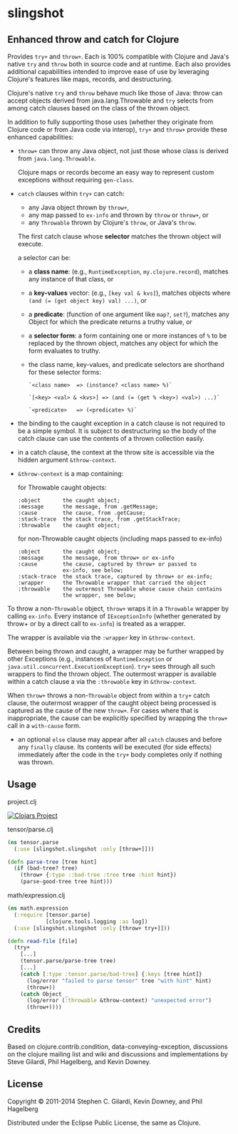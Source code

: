 slingshot
=========

Enhanced throw and catch for Clojure
------------------------------------

  Provides `try+` and `throw+`. Each is 100% compatible with Clojure
  and Java's native `try` and `throw` both in source code and at
  runtime. Each also provides additional capabilities intended to
  improve ease of use by leveraging Clojure's features like maps,
  records, and destructuring.

  Clojure's native `try` and `throw` behave much like those of Java:
  throw can accept objects derived from java.lang.Throwable and `try`
  selects from among catch clauses based on the class of the thrown
  object.

  In addition to fully supporting those uses (whether they originate
  from Clojure code or from Java code via interop), `try+` and
  `throw+` provide these enhanced capabilities:

  - `throw+` can throw any Java object, not just those whose class is
    derived from `java.lang.Throwable`.

    Clojure maps or records become an easy way to represent custom
    exceptions without requiring `gen-class`.

  - `catch` clauses within `try+` can catch:
    - any Java object thrown by `throw+`,
    - any map passed to `ex-info` and thrown by `throw` or `throw+`, or
    - any `Throwable` thrown by Clojure's `throw`, or Java's `throw`.

    The first catch clause whose **selector** matches the thrown
    object will execute.

    a selector can be:

    - a **class name**: (e.g., `RuntimeException`, `my.clojure.record`),
      matches any instance of that class, or

    - a **key-values** vector: (e.g., `[key val & kvs]`), matches
      objects where `(and (= (get object key) val) ...)`, or

    - a **predicate**: (function of one argument like `map?`, `set?`),
      matches any Object for which the predicate returns a truthy
      value, or

    - a **selector form**: a form containing one or more instances of
      `%` to be replaced by the thrown object, matches any object for
      which the form evaluates to truthy.

    - the class name, key-values, and predicate selectors are
      shorthand for these selector forms:

          `<class name>  => (instance? <class name> %)`

          `[<key> <val> & <kvs>] => (and (= (get % <key>) <val>) ...)`

          `<predicate>   => (<predicate> %)`

  - the binding to the caught exception in a catch clause is not
    required to be a simple symbol. It is subject to destructuring so
    the body of the catch clause can use the contents of a thrown
    collection easily.

  - in a catch clause, the context at the throw site is accessible via
    the hidden argument `&throw-context`.

  - `&throw-context` is a map containing:

    for Throwable caught objects:

        :object       the caught object;
        :message      the message, from .getMessage;
        :cause        the cause, from .getCause;
        :stack-trace  the stack trace, from .getStackTrace;
        :throwable    the caught object;

    for non-Throwable caught objects (including maps passed to ex-info)

        :object       the caught object;
        :message      the message, from throw+ or ex-info
        :cause        the cause, captured by throw+ or passed to
                      ex-info, see below;
        :stack-trace  the stack trace, captured by throw+ or ex-info;
        :wrapper      the Throwable wrapper that carried the object
        :throwable    the outermost Throwable whose cause chain contains
                      the wrapper, see below;

  To throw a non-`Throwable` object, `throw+` wraps it in a
  `Throwable` wrapper by calling `ex-info`. Every instance of
  `IExceptionInfo` (whether generated by throw+ or by a direct call to
  `ex-info`) is treated as a wrapper.

  The wrapper is available via the `:wrapper` key in `&throw-context`.

  Between being thrown and caught, a wrapper may be further wrapped by
  other Exceptions (e.g., instances of `RuntimeException` or
  `java.util.concurrent.ExecutionException`). `try+` sees through all
  such wrappers to find the thrown object. The outermost wrapper is
  available within a catch clause a via the `:throwable` key in
  `&throw-context`.

  When `throw+` throws a non-`Throwable` object from within a `try+`
  catch clause, the outermost wrapper of the caught object being
  processed is captured as the cause of the new `throw+`. For cases
  where that is inappropriate, the cause can be explicitly specified
  by wrapping the `throw+` call in a `with-cause` form.

  - an optional `else` clause may appear after all `catch` clauses and
    before any `finally` clause. Its contents will be executed (for
    side effects) immediately after the code in the `try+` body
    completes only if nothing was thrown.

Usage
-----

project.clj

[![Clojars Project](http://clojars.org/slingshot/latest-version.svg)](http://clojars.org/slingshot)

tensor/parse.clj

```clojure
(ns tensor.parse
  (:use [slingshot.slingshot :only [throw+]]))

(defn parse-tree [tree hint]
  (if (bad-tree? tree)
    (throw+ {:type ::bad-tree :tree tree :hint hint})
    (parse-good-tree tree hint)))
```

math/expression.clj

```clojure
(ns math.expression
  (:require [tensor.parse]
            [clojure.tools.logging :as log])
  (:use [slingshot.slingshot :only [throw+ try+]]))

(defn read-file [file]
  (try+
    [...]
    (tensor.parse/parse-tree tree)
    [...]
    (catch [:type :tensor.parse/bad-tree] {:keys [tree hint]}
      (log/error "failed to parse tensor" tree "with hint" hint)
      (throw+))
    (catch Object _
      (log/error (:throwable &throw-context) "unexpected error")
      (throw+))))
```

Credits
-------

  Based on clojure.contrib.condition, data-conveying-exception,
  discussions on the clojure mailing list and wiki and discussions and
  implementations by Steve Gilardi, Phil Hagelberg, and Kevin Downey.

License
-------

  Copyright &copy; 2011-2014 Stephen C. Gilardi, Kevin Downey, and
  Phil Hagelberg

  Distributed under the Eclipse Public License, the same as Clojure.
